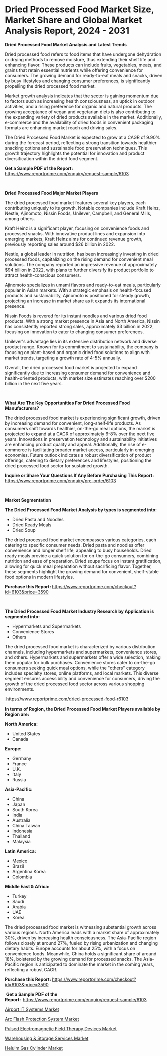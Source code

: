 <p><h1>Dried Processed Food Market Size, Market Share and Global Market Analysis Report, 2024 - 2031</h1></p><p><strong>Dried Processed Food Market Analysis and Latest Trends</strong></p>
<p><p>Dried processed food refers to food items that have undergone dehydration or drying methods to remove moisture, thus extending their shelf life and enhancing flavor. These products can include fruits, vegetables, meats, and grains that retain essential nutrients while offering convenience for consumers. The growing demand for ready-to-eat meals and snacks, driven by busy lifestyles and changing consumer preferences, is significantly propelling the dried processed food market.</p><p>Market growth analysis indicates that the sector is gaining momentum due to factors such as increasing health consciousness, an uptick in outdoor activities, and a rising preference for organic and natural products. The growing acceptance of vegan and vegetarian diets is also contributing to the expanding variety of dried products available in the market. Additionally, e-commerce and the availability of dried foods in convenient packaging formats are enhancing market reach and driving sales. </p><p>The Dried Processed Food Market is expected to grow at a CAGR of 9.90% during the forecast period, reflecting a strong transition towards healthier snacking options and sustainable food preservation techniques. This growth trajectory highlights the potential for innovation and product diversification within the dried food segment.</p></p>
<p><strong>Get a Sample PDF of the Report:&nbsp;</strong> <a href="https://www.reportprime.com/enquiry/request-sample/6103">https://www.reportprime.com/enquiry/request-sample/6103</a></p>
<p>&nbsp;</p>
<p><strong>Dried Processed Food Major Market Players</strong></p>
<p><p>The dried processed food market features several key players, each contributing uniquely to its growth. Notable companies include Kraft Heinz, Nestle, Ajinomoto, Nissin Foods, Unilever, Campbell, and General Mills, among others. </p><p>Kraft Heinz is a significant player, focusing on convenience foods and processed snacks. With innovative product lines and expansion into emerging markets, Kraft Heinz aims for continued revenue growth, previously reporting sales around $26 billion in 2022. </p><p>Nestle, a global leader in nutrition, has been increasingly investing in dried processed foods, capitalizing on the rising demand for convenient meal solutions. The company reported an impressive revenue of approximately $94 billion in 2022, with plans to further diversify its product portfolio to attract health-conscious consumers.</p><p>Ajinomoto specializes in umami flavors and ready-to-eat meals, particularly popular in Asian markets. With a strategic emphasis on health-focused products and sustainability, Ajinomoto is positioned for steady growth, projecting an increase in market share as it expands its international presence.</p><p>Nissin Foods is revered for its instant noodles and various dried food products. With a strong market presence in Asia and North America, Nissin has consistently reported strong sales, approximately $3 billion in 2022, focusing on innovation to cater to changing consumer preferences.</p><p>Unilever's advantage lies in its extensive distribution network and diverse product range. Known for its commitment to sustainability, the company is focusing on plant-based and organic dried food solutions to align with market trends, targeting a growth rate of 4-5% annually.</p><p>Overall, the dried processed food market is projected to expand significantly due to increasing consumer demand for convenience and health-oriented products, with market size estimates reaching over $200 billion in the next five years.</p></p>
<p>&nbsp;</p>
<p><strong>What Are The Key Opportunities For Dried Processed Food Manufacturers?</strong></p>
<p><p>The dried processed food market is experiencing significant growth, driven by increasing demand for convenient, long-shelf-life products. As consumers shift towards healthier, on-the-go meal options, the market is projected to expand at a CAGR of approximately 6-8% over the next five years. Innovations in preservation technology and sustainability initiatives are enhancing product quality and appeal. Additionally, the rise of e-commerce is facilitating broader market access, particularly in emerging economies. Future outlook indicates a robust diversification of product offerings, catering to dietary preferences and lifestyles, positioning the dried processed food sector for sustained growth.</p></p>
<p><strong>Inquire or Share Your Questions If Any Before Purchasing This Report:</strong> <a href="https://www.reportprime.com/enquiry/pre-order/6103">https://www.reportprime.com/enquiry/pre-order/6103</a></p>
<p>&nbsp;</p>
<p><strong>Market Segmentation</strong></p>
<p><strong>The Dried Processed Food Market Analysis by types is segmented into:</strong></p>
<p><ul><li>Dried Pasta and Noodles</li><li>Dried Ready Meals</li><li>Dried Soup</li></ul></p>
<p><p>The dried processed food market encompasses various categories, each catering to specific consumer needs. Dried pasta and noodles offer convenience and longer shelf life, appealing to busy households. Dried ready meals provide a quick solution for on-the-go consumers, combining nutrition and ease of preparation. Dried soups focus on instant gratification, allowing for quick meal preparation without sacrificing flavor. Together, these segments highlight the growing demand for convenient, shelf-stable food options in modern lifestyles.</p></p>
<p><strong>Purchase this Report:&nbsp;</strong><a href="https://www.reportprime.com/checkout?id=6103&price=3590">https://www.reportprime.com/checkout?id=6103&price=3590</a></p>
<p>&nbsp;</p>
<p><strong>The Dried Processed Food Market Industry Research by Application is segmented into:</strong></p>
<p><ul><li>Hypermarkets and Supermarkets</li><li>Convenience Stores</li><li>Others</li></ul></p>
<p><p>The dried processed food market is characterized by various distribution channels, including hypermarkets and supermarkets, convenience stores, and others. Hypermarkets and supermarkets offer a wide selection, making them popular for bulk purchases. Convenience stores cater to on-the-go consumers seeking quick meal options, while the "others" category includes specialty stores, online platforms, and local markets. This diverse segment ensures accessibility and convenience for consumers, driving the growth of the dried processed food sector across various shopping environments.</p></p>
<p><a href="https://www.reportprime.com/dried-processed-food-r6103">&nbsp;https://www.reportprime.com/dried-processed-food-r6103</a></p>
<p><strong>In terms of Region, the Dried Processed Food Market Players available by Region are:</strong></p>
<p>
    <p> <strong> North America: </strong>
        <ul>
            <li>United States</li>
            <li>Canada</li>
        </ul>
        </p> 
    <p> <strong> Europe: </strong>
        <ul>
            <li>Germany</li>
            <li>France</li>
            <li>U.K.</li>
            <li>Italy</li>
            <li>Russia</li>
        </ul>
        </p> 
    <p> <strong> Asia-Pacific: </strong>
        <ul>
            <li>China</li>
            <li>Japan</li>
            <li>South Korea</li>
            <li>India</li>
            <li>Australia</li>
            <li>China Taiwan</li>
            <li>Indonesia</li>
            <li>Thailand</li>
            <li>Malaysia</li>
        </ul>
        </p> 
    <p> <strong> Latin America: </strong>
        <ul>
            <li>Mexico</li>
            <li>Brazil</li>
            <li>Argentina Korea</li>
            <li>Colombia</li>
        </ul>
        </p> 
    <p> <strong> Middle East & Africa: </strong>
        <ul>
            <li>Turkey</li>
            <li>Saudi</li>
            <li>Arabia</li>
            <li>UAE</li>
            <li>Korea</li>
        </ul>
    </p>
    </p>
<p><p>The dried processed food market is witnessing substantial growth across various regions. North America leads with a market share of approximately 30%, driven by increasing health consciousness. The Asia-Pacific region follows closely at around 27%, fueled by rising urbanization and changing dietary habits. Europe accounts for about 25%, with a focus on convenience foods. Meanwhile, China holds a significant share of around 18%, bolstered by the growing demand for processed snacks. The Asia-Pacific region is anticipated to dominate the market in the coming years, reflecting a robust CAGR.</p></p>
<p><strong>Purchase this Report: </strong><a href="https://www.reportprime.com/checkout?id=6103&price=3590">https://www.reportprime.com/checkout?id=6103&price=3590</a></p>
<p>&nbsp;<strong>Get a Sample PDF of the Report:&nbsp;&nbsp;</strong><a href="https://www.reportprime.com/enquiry/request-sample/6103">https://www.reportprime.com/enquiry/request-sample/6103</a></p>
<p><strong></strong></p>
<p><p><a href="https://www.linkedin.com/pulse/unveiling-market-trends-global-airport-systems-growth-regional-lpp5f?trackingId=cW1dCfA2Qge3p1YTJX7qKQ%3D%3D">Airport IT Systems Market</a></p><p><a href="https://www.linkedin.com/pulse/how-arc-flash-protection-system-market-changing-from-2024-2031-hmcnf?trackingId=tUoXDZBIQ5OxcdscCn5W8Q%3D%3D">Arc Flash Protection System Market</a></p><p><a href="https://medium.com/@carlahoustonh51/insights-into-the-pulsed-electromagnetic-field-therapy-devices-industry-market-financial-status-8c6b02a9fc3d">Pulsed Electromagnetic Field Therapy Devices Market</a></p><p><a href="https://medium.com/@sahanad234/what-are-the-growth-opportunities-and-challenges-in-the-warehousing-storage-services-market-1ee8dfde3f21">Warehousing & Storage Services Market</a></p><p><a href="https://issuu.com/reportprime-2/docs/heluim-gas-cylinder-market-size-203_0de7c006439c01">Heluim Gas Cylinder Market</a></p></p>